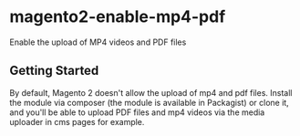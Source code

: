 # magento2-enable-mp4-pdf

Enable the upload of MP4 videos and PDF files

## Getting Started

By default, Magento 2 doesn't allow the upload of mp4 and pdf files. 
Install the module via composer (the module is available in Packagist) or clone it, and you'll be able to upload PDF files and mp4 videos via the media uploader in cms pages for example.
